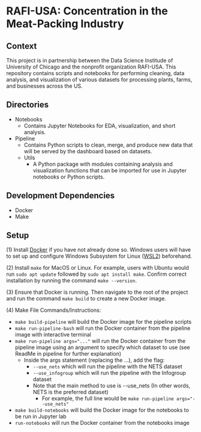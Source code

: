 # RAFI-USA: Concentration in the Meat-Packing Industry

## Context

This project is in partnership between the Data Science Institude of University of Chicago and the nonprofit organization RAFI-USA. This repository contains scripts and notebooks for performing cleaning, data analysis, and visualization of various datasets for processing plants,  farms, and businesses across the US. 

## Directories

- Notebooks
    - Contains Jupyter Notebooks for EDA, visualization, and short analysis.
- Pipeline
    - Contains Python scripts to clean, merge, and produce new data that will be served by the dashboard based on datasets.
    - Utils
        - A Python package with modules containing analysis and visualization functions that can be imported for use in Jupyter notebooks or Python scripts. 

## Development Dependencies

- Docker
- Make

## Setup

(1) Install [Docker](https://docker-curriculum.com/) if you have not already done so. Windows users
will have to set up and configure Windows Subsystem for Linux ([WSL2](https://docs.microsoft.com/en-us/windows/wsl/install))
beforehand.

(2) Install `make` for MacOS or Linux.  For example, users with Ubuntu would run `sudo apt update` followed by `sudo apt install make`. Confirm correct installation by running the command `make --version`.

(3) Ensure that Docker is running. Then navigate to the root of the project and run the command `make build` to create a new Docker image.

(4) Make File Commands/Instructions:
- ```make build-pipeline``` will build the Docker image for the pipeline scripts
- ```make run-pipeline-bash``` will run the Docker container from the pipeline image with interactive terminal
- ```make run-pipeline args="..."``` will run the Docker container from the pipeline image using an argument to specify which dataset to use (see ReadMe in pipeline for further explanation)
    - Inside the args statement (replacing the ...), add the flag:
        - ```--use_nets``` which will run the pipeline with the NETS dataset
        - ```--use_infogroup``` which will run the pipeline with the Infogroup dataset
        - Note that the main method to use is --use_nets (In other words, NETS is the preferred dataset)
            - For example, the full line would be ```make run-pipeline args="--use_nets"```
- ```make build-notebooks``` will build the Docker image for the notebooks to be run in Jupyter lab
- ```run-notebooks``` will run the Docker container from the notebooks image
